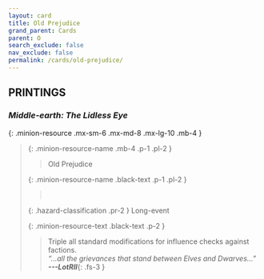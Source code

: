 ```yaml
---
layout: card
title: Old Prejudice
grand_parent: Cards
parent: O
search_exclude: false
nav_exclude: false
permalink: /cards/old-prejudice/
---
```


## PRINTINGS


### _Middle-earth: The Lidless Eye_

{: .minion-resource .mx-sm-6 .mx-md-8 .mx-lg-10 .mb-4 }
> {: .minion-resource-name .mb-4 .p-1 .pl-2 }
> > <div class="hazard-mp"></div>
> > <div class="card-name">Old Prejudice</div>
>
> {: .minion-resource-name .black-text .p-1 .pl-2 }
> > &nbsp;
>
> {: .hazard-classification .pr-2 }
> Long-event
>
> {: .minion-resource-text .black-text .p-2 }
> > Triple all standard modifications for influence checks against factions.   <br>_“...all the grievances that stand between Elves and Dwarves...”_ ***---&#65279;LotRII***{: .fs-3 } 
> 

